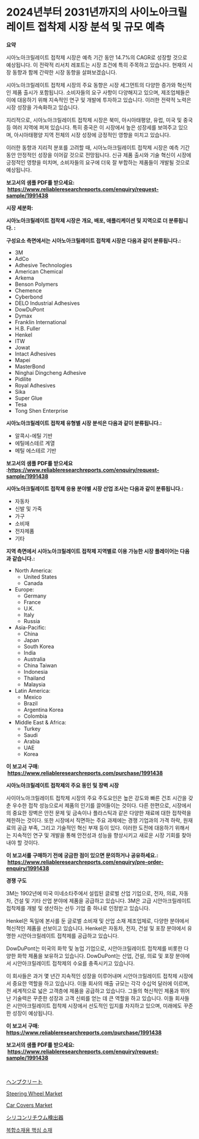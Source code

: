 <p><h1>2024년부터 2031년까지의 사이노아크릴레이트 접착제 시장 분석 및 규모 예측</h1></p><p><strong>요약</strong></p>
<p><p>시아노아크릴레이트 접착제 시장은 예측 기간 동안 14.7%의 CAGR로 성장할 것으로 예상됩니다. 이 전략적 리서치 레포트는 시장 조건에 특히 주목하고 있습니다. 현재의 시장 동향과 함께 간략한 시장 동향을 살펴보겠습니다. </p><p>시아노아크릴레이트 접착제 시장의 주요 동향은 시장 세그먼트의 다양한 증가와 혁신적인 제품 출시가 포함됩니다. 소비자들의 요구 사항이 다양해지고 있으며, 제조업체들은 이에 대응하기 위해 지속적인 연구 및 개발에 투자하고 있습니다. 이러한 전략적 노력은 시장 성장을 가속화하고 있습니다.</p><p>지리적으로, 시아노아크릴레이트 접착제 시장은 북미, 아시아태평양, 유럽, 미국 및 중국 등 여러 지역에 퍼져 있습니다. 특히 중국은 이 시장에서 높은 성장세를 보여주고 있으며, 아시아태평양 지역 전체의 시장 성장에 긍정적인 영향을 미치고 있습니다.</p><p>이러한 동향과 지리적 분포를 고려할 때, 시아노아크릴레이트 접착제 시장은 예측 기간 동안 안정적인 성장을 이어갈 것으로 전망됩니다. 신규 제품 출시와 기술 혁신이 시장에 긍정적인 영향을 미치며, 소비자들의 요구에 더욱 잘 부합하는 제품들이 개발될 것으로 예상됩니다.</p></p>
<p><strong>보고서의 샘플 PDF를 받으세요: &nbsp;<a href="https://www.reliableresearchreports.com/enquiry/request-sample/1991438">https://www.reliableresearchreports.com/enquiry/request-sample/1991438</a></strong></p>
<p><strong>시장 세분화:</strong></p>
<p><strong> 시아노아크릴레이트 접착제 시장은 개요, 배포, 애플리케이션 및 지역으로 더 분류됩니다. :</strong></p>
<p><strong>구성요소 측면에서는 시아노아크릴레이트 접착제 시장은 다음과 같이 분류됩니다.:</strong></p>
<p><ul><li>3M</li><li>AdCo</li><li>Adhesive Technologies</li><li>American Chemical</li><li>Arkema</li><li>Benson Polymers</li><li>Chemence</li><li>Cyberbond</li><li>DELO Industrial Adhesives</li><li>DowDuPont</li><li>Dymax</li><li>Franklin International</li><li>H.B. Fuller</li><li>Henkel</li><li>ITW</li><li>Jowat</li><li>Intact Adhesives</li><li>Mapei</li><li>MasterBond</li><li>Ninghai Dingcheng Adhesive</li><li>Pidilite</li><li>Royal Adhesives</li><li>Sika</li><li>Super Glue</li><li>Tesa</li><li>Tong Shen Enterprise</li></ul></p>
<p><strong> 시아노아크릴레이트 접착제 유형별 시장 분석은 다음과 같이 분류됩니다.:</strong></p>
<p><ul><li>알콕시-에틸 기반</li><li>에틸에스테르 계열</li><li>메틸 에스테르 기반</li></ul></p>
<p><strong>보고서의 샘플 PDF를 받으세요 :<a href="https://www.reliableresearchreports.com/enquiry/request-sample/1991438">https://www.reliableresearchreports.com/enquiry/request-sample/1991438</a></strong></p>
<p><strong> 시아노아크릴레이트 접착제 응용 분야별 시장 산업 조사는 다음과 같이 분류됩니다.:</strong></p>
<p><ul><li>자동차</li><li>신발 및 가죽</li><li>가구</li><li>소비재</li><li>전자제품</li><li>기타</li></ul></p>
<p><strong>지역 측면에서 시아노아크릴레이트 접착제 지역별로 이용 가능한 시장 플레이어는 다음과 같습니다.:</strong></p>
<p><ul>
    <li>
        North America:
        <ul>
            <li>United States</li>
            <li>Canada</li>
        </ul>
    </li>
    <li>
        Europe:
        <ul>
            <li>Germany</li>
            <li>France</li>
            <li>U.K.</li>
            <li>Italy</li>
            <li>Russia</li>
        </ul>
    </li>
    <li>
        Asia-Pacific:
        <ul>
            <li>China</li>
            <li>Japan</li>
            <li>South Korea</li>
            <li>India</li>
            <li>Australia</li>
            <li>China Taiwan</li>
            <li>Indonesia</li>
            <li>Thailand</li>
            <li>Malaysia</li>
        </ul>
    </li>
    <li>
        Latin America:
        <ul>
            <li>Mexico</li>
            <li>Brazil</li>
            <li>Argentina Korea</li>
            <li>Colombia</li>
        </ul>
    </li>
    <li>
        Middle East & Africa:
        <ul>
            <li>Turkey</li>
            <li>Saudi</li>
            <li>Arabia</li>
            <li>UAE</li>
            <li>Korea</li>
        </ul>
    </li>
    </ul></p>
<p><strong>이 보고서 구매: &nbsp;<a href="https://www.reliableresearchreports.com/purchase/1991438">https://www.reliableresearchreports.com/purchase/1991438</a></strong></p>
<p><strong>시아노아크릴레이트 접착제의 주요 동인 및 장벽 시장</strong></p>
<p><p>사이아노아크릴레이트 접착제 시장의 주요 주도요인은 높은 강도와 빠른 건조 시간을 갖춘 우수한 접착 성능으로서 제품의 인기를 끌어들이는 것이다. 다른 한편으로, 시장에서의 중요한 장벽은 안전 문제 및 금속이나 플라스틱과 같은 다양한 재료에 대한 접착력을 제한하는 것이다. 또한 시장에서 직면하는 주요 과제에는 경쟁 기업과의 가격 하락, 원재료의 공급 부족, 그리고 기술적인 혁신 부재 등이 있다. 이러한 도전에 대응하기 위해서는 지속적인 연구 및 개발을 통해 안전성과 성능을 향상시키고 새로운 시장 기회를 찾아내야 할 것이다.</p></p>
<p><strong>이 보고서를 구매하기 전에 궁금한 점이 있으면 문의하거나 공유하세요.: &nbsp;<a href="https://www.reliableresearchreports.com/enquiry/pre-order-enquiry/1991438">https://www.reliableresearchreports.com/enquiry/pre-order-enquiry/1991438</a></strong></p>
<p><strong>경쟁 구도</strong></p>
<p><p>3M는 1902년에 미국 미네소타주에서 설립된 글로벌 산업 기업으로, 전자, 의료, 자동차, 건설 및 기타 산업 분야에 제품을 공급하고 있습니다. 3M은 고급 시안아크릴레이트 접착제를 개발 및 생산하는 선두 기업 중 하나로 인정받고 있습니다. </p><p>Henkel은 독일에 본사를 둔 글로벌 소비재 및 산업 소재 제조업체로, 다양한 분야에서 혁신적인 제품을 선보이고 있습니다. Henkel은 자동차, 전자, 건설 및 포장 분야에서 유명한 시안아크릴레이트 접착제를 공급하고 있습니다.</p><p>DowDuPont는 미국의 화학 및 농업 기업으로, 시안아크릴레이트 접착제를 비롯한 다양한 화학 제품을 보유하고 있습니다. DowDuPont는 산업, 건설, 의료 및 포장 분야에서 시안아크릴레이트 접착제의 수요를 충족시키고 있습니다.</p><p>이 회사들은 과거 몇 년간 지속적인 성장을 이루어내며 시안아크릴레이트 접착제 시장에서 중요한 역할을 하고 있습니다. 이들 회사의 매출 규모는 각각 수십억 달러에 이르며, 전 세계적으로 넓은 고객층에 제품을 공급하고 있습니다. 그들의 혁신적인 제품과 뛰어난 기술력은 꾸준한 성장과 고객 신뢰를 얻는 데 큰 역할을 하고 있습니다. 이들 회사들은 시안아크릴레이트 접착제 시장에서 선도적인 입지를 차지하고 있으며, 미래에도 꾸준한 성장이 예상됩니다.</p></p>
<p><strong>이 보고서 구매: &nbsp; <a href="https://www.reliableresearchreports.com/purchase/1991438">https://www.reliableresearchreports.com/purchase/1991438</a></strong></p>
<p><strong>보고서의 샘플 PDF를 받으세요: &nbsp;<a href="https://www.reliableresearchreports.com/enquiry/request-sample/1991438">https://www.reliableresearchreports.com/enquiry/request-sample/1991438</a></strong><strong></strong></p>
<p>&nbsp;</p>
<p><p><a href="https://github.com/LeanneBruen2023/Market-Research-Report-List-1/blob/main/39100409469.md">ヘンプクリート</a></p><p><a href="https://issuu.com/reportprime-2/docs/steering-wheel-market-size-2030.pptx">Steering Wheel Market</a></p><p><a href="https://issuu.com/reportprime-2/docs/car-covers-market-size-2030.pptx">Car Covers Market</a></p><p><a href="https://github.com/cnnriuez22368/Market-Research-Report-List-1/blob/main/38409879468.md">シリコンリチウム検出器</a></p><p><a href="https://github.com/vs10l4sfg5c/Market-Research-Report-List-1/blob/main/39188328704.md">복합소재용 핵심 소재</a></p></p>